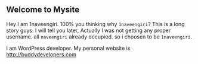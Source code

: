 ## Welcome to Mysite

Hey I am 1naveengiri. 100% you thinking why `1naveengiri`? 
This is a long story guys. I will tell you later, Actually I was not getting any proper username. all `naveengiri` already occupied. so i choosen to be `1naveengiri`.

I am WordPress developer. 
My personal website is http://buddydevelopers.com

